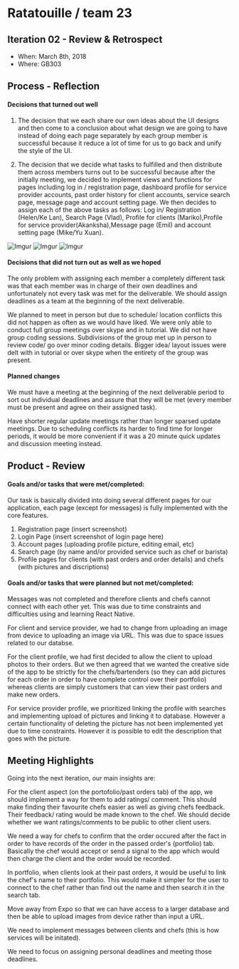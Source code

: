 # Ratatouille / team 23

## Iteration 02 - Review & Retrospect

 * When: March 8th, 2018
 * Where: GB303

## Process - Reflection


#### Decisions that turned out well

 1. The decision that we each share our own ideas about the UI designs and then come to a conclusion about what design we are going to have instead of doing each page separately by each group member is successful because it reduce a lot of time for us to go back and unify the style of the UI.
  
 2. The decision that we decide what tasks to fulfilled and then distribute them across members turns out to be successful because after the initially meeting, we decided to implement views and functions for pages including log in / registration page, dashboard profile for service provider accounts, past order history for client accounts, service search page, message page and account setting page. We then decides to assign each of the above tasks as follows: Log in/ Registration (Helen/Ke Lan), Search Page (Vlad), Profile for clients (Mariko),Profile for service provider(Akanksha),Message page (Emil) and account setting page (Mike/Yu Xuan).
 
 ![Imgur](https://i.imgur.com/JjZu58y.png)
 ![Imgur](https://i.imgur.com/Qye8lwo.jpg)
 ![Imgur](https://i.imgur.com/kJnnRck.jpg)

#### Decisions that did not turn out as well as we hoped

The only problem with assigning each member a completely different task was that each member was in charge of their own deadlines and unfortunately not every task was met for the deliverable. We should assign deadlines as a team at the beginning of the next deliverable. 

We planned to meet in person but due to schedule/ location conflicts this did not happen as often as we would have liked. We were only able to conduct full group meetings over skype and in tutorial. We did not have group coding sessions. Subdivisions of the group met up in person to review code/ go over minor coding details. Bigger idea/ layout issues were delt with in tutorial or over skype when the entirety of the group was present. 

#### Planned changes

We must have a meeting at the beginning of the next deliverable period to sort out individual deadlines and assure that they will be met (every member must be present and agree on their assigned task). 

Have shorter regular update meetings rather than longer sparsed update meetings. Due to scheduling conflicts its harder to find time for longer periods, it would be more convenient if it was a 20 minute quick updates and discussion meeting instead. 

## Product - Review

#### Goals and/or tasks that were met/completed:
 
  Our task is basically divided into doing several different pages for our application, each page (except for messages) is fully implemented with the core features.
 1. Registration page (insert screenshot)
 2. Login Page (insert screenshot of login page here)
 3. Account pages (uploading profile picture, editing email, etc)
 4. Search page (by name and/or provided service such as chef or barista)
 5. Profile pages for clients (with past orders and order details) and chefs (with pictures and discriptions)

#### Goals and/or tasks that were planned but not met/completed:

   Messages was not completed and therefore clients and chefs cannot connect with each other yet. This was due to time constraints and difficulties using and learning React Native. 

   For client and service provider, we had to change from uploading an image from device to uploading an image via URL. This was due to space issues related to our databse. 
   
   For the client profile, we had first decided to allow the client to upload photos to their orders. But we then agreed that we wanted the creative side of the app to be strictly for the chefs/bartenders (so they can add pictures for each order in order to have complete control over their portfolio) whereas clients are simply customers that can view their past orders and make new orders. 
   
   For service provider profile, we prioritized linking the profile with searches and implementing upload of pictures and linking it to database. However a certain functionality of deleting the picture has not been implemented yet due to time constraints. However it is possible to edit the description that goes with the picture.

## Meeting Highlights

Going into the next iteration, our main insights are:

 For the client aspect (on the portofolio/past orders tab) of the app, we should implement a way for them to add ratings/ comment. This should make finding their favourite chefs easier as well as giving chefs feedback. Their feedback/ rating would be made known to the chef. We should decide whether we want ratings/comments to be public to other client users. 

 We need a way for chefs to confirm that the order occured after the fact in order to have records of the order in the passed order's (portfolio) tab. Basically the chef would accept or send a signal to the app which would then charge the client and the order would be recorded. 

 In portfolio, when clients look at their past orders, it would be useful to link the chef's name to their portfolio. This would make it simpler for the user to connect to the chef rather than find out the name and then search it in the search tab.
 
 Move away from Expo so that we can have access to a larger database and then be able to upload images from device rather than input a URL. 

 We need to implement messages between clients and chefs (this is how services will be initated).

 We need to focus on assigning personal deadlines and meeting those deadlines. 
